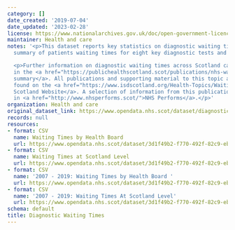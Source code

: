 ```yaml
---
category: []
date_created: '2019-07-04'
date_updated: '2023-02-28'
license: https://www.nationalarchives.gov.uk/doc/open-government-licence/version/3/
maintainer: Health and care
notes: '<p>This dataset reports key statistics on diagnostic waiting times as a monthly
  summary of patients waiting times for eight key diagnostic tests and investigations.</p>

  <p>Further information on diagnostic waiting times across Scotland can be found
  in the <a href="https://publichealthscotland.scot/publications/nhs-waiting-times-diagnostics/">publication
  summary</a>. All publications and supporting material to this topic area can be
  found on the <a href="https://www.isdscotland.org/Health-Topics/Waiting-Times/Diagnostics/">ISD
  Scotland Website</a>. A selection of information from this publication is included
  in <a href="http://www.nhsperforms.scot/">NHS Performs</a>.</p>'
organization: Health and care
original_dataset_link: https://www.opendata.nhs.scot/dataset/diagnostic-waiting-times
records: null
resources:
- format: CSV
  name: Waiting Times by Health Board
  url: https://www.opendata.nhs.scot/dataset/3d1f49b2-f770-492f-82c9-ebefdc56ece4/resource/10dfe6f3-32de-4039-84c2-7e7794a06b31/download/diagnostics_by_board_december_2022.csv
- format: CSV
  name: Waiting Times at Scotland Level
  url: https://www.opendata.nhs.scot/dataset/3d1f49b2-f770-492f-82c9-ebefdc56ece4/resource/df75544f-4ba1-488d-97c7-30ab6258270d/download/diagnostics_scotland_december_2022.csv
- format: CSV
  name: '2007 - 2019: Waiting Times by Health Board '
  url: https://www.opendata.nhs.scot/dataset/3d1f49b2-f770-492f-82c9-ebefdc56ece4/resource/624e2299-f28f-4e7b-a4f6-a33ef14ac04c/download/diagnostics_by_board_march_2019.csv
- format: CSV
  name: '2007 - 2019: Waiting Times At Scotland Level'
  url: https://www.opendata.nhs.scot/dataset/3d1f49b2-f770-492f-82c9-ebefdc56ece4/resource/d61e6e61-3fa6-4b14-8312-2c76d17094bb/download/diagnostics_scotland_march_2019.csv
schema: default
title: Diagnostic Waiting Times
---
```

